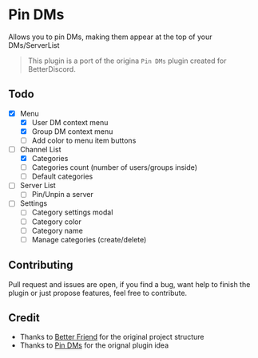 # Pin DMs

Allows you to pin DMs, making them appear at the top of your DMs/ServerList

> This plugin is a port of the origina `Pin DMs` plugin created for BetterDiscord.

## Todo

- [X] Menu
    - [X] User DM context menu
    - [x] Group DM context menu
    - [ ] Add color to menu item buttons
- [ ] Channel List
    - [x] Categories
    - [ ] Categories count (number of users/groups inside)
    - [ ] Default categories
- [ ] Server List
    - [ ] Pin/Unpin a server
- [ ] Settings
    - [ ] Category settings modal
    - [ ] Category color
    - [ ] Category name
    - [ ] Manage categories (create/delete)

## Contributing

Pull request and issues are open, if you find a bug, want help to finish the plugin or just propose features, feel free to contribute.

## Credit

- Thanks to [Better Friend](https://github.com/powercord-community/betterfriends) for the original project structure
- Thanks to [Pin DMs](https://github.com/mwittrien/BetterDiscordAddons/blob/master/Plugins/PinDMs) for the orignal plugin idea